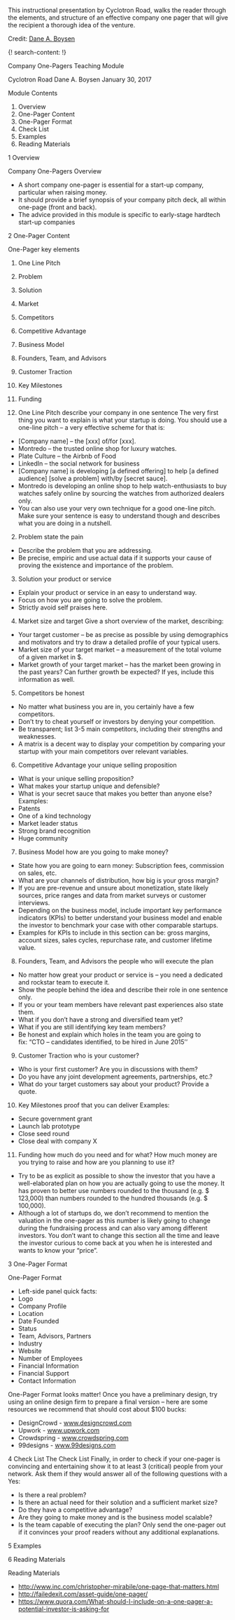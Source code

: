 
This instructional presentation by Cyclotron Road, walks the reader through the elements, and structure of an effective company one pager that will give the recipient a thorough idea of the venture.

Credit: [Dane A. Boysen](http://www.cyclotronroad.org/)

{! search-content: !}

Company One-Pagers
Teaching Module

Cyclotron Road
Dane A. Boysen
January 30, 2017

Module Contents
1. Overview
2. One-Pager Content
3. One-Pager Format
4. Check List
5. Examples
6. Reading Materials

1
Overview

Company One-Pagers
Overview
* A short company one-pager is essential for a start-up company, particular when raising money.
* It should provide a brief synopsis of your company pitch deck, all within one-page (front and back). 
* The advice provided in this module is specific to early-stage hardtech start-up companies

2
One-Pager Content

One-Pager
key elements
1. One Line Pitch
2. Problem
3. Solution
4. Market
5. Competitors
6. Competitive Advantage
7. Business Model
8. Founders, Team, and Advisors
9. Customer Traction
10. Key Milestones
11. Funding

1. One Line Pitch
describe your company in one sentence
The very first thing you want to explain is what your startup is doing. You should use a one-line pitch – a very effective scheme for that is:  
* [Company name] – the [xxx] of/for [xxx].
* Montredo – the trusted online shop for luxury watches.
* Plate Culture – the Airbnb of Food
* LinkedIn – the social network for business
* [Company name] is developing [a defined offering] to help [a defined audience] [solve a problem] with/by [secret sauce].
* Montredo is developing an online shop to help watch-enthusiasts to buy watches safely online by sourcing the watches from authorized dealers only.
* You can also use your very own technique for a good one-line pitch. Make sure your sentence is easy to understand though and describes what you are doing in a nutshell.

2. Problem
state the pain
* Describe the problem that you are addressing. 
* Be precise, empiric and use actual data if it supports your cause of proving the existence and importance of the problem.

3. Solution 
your product or service
* Explain your product or service in an easy to understand way. 
* Focus on how you are going to solve the problem. 
* Strictly avoid self praises here.

4. Market 
size and target
Give a short overview of the market, describing:
* Your target customer – be as precise as possible by using demographics and motivators and try to draw a detailed profile of your typical users.
* Market size of your target market – a measurement of the total volume of a given market in $.
* Market growth of your target market – has the market been growing in the past years? Can further growth be expected? If yes, include this information as well.

5. Competitors 
be honest
* No matter what business you are in, you certainly have a few competitors. 
* Don’t try to cheat yourself or investors by denying your competition. 
* Be transparent; list 3-5 main competitors, including their strengths and weaknesses. 
* A matrix is a decent way to display your competition by comparing your startup with your main competitors over relevant variables.

6. Competitive Advantage 
your unique selling proposition
* What is your unique selling proposition? 
* What makes your startup unique and defensible? 
* What is your secret sauce that makes you better than anyone else? 
Examples:
* Patents
* One of a kind technology
* Market leader status
* Strong brand recognition
* Huge community

7. Business Model
how are you going to make money?
* State how you are going to earn money: Subscription fees, commission on sales, etc. 
* What are your channels of distribution, how big is your gross margin? 
* If you are pre-revenue and unsure about monetization, state likely sources, price ranges and data from market surveys or customer interviews.
* Depending on the business model, include important key performance indicators (KPIs) to better understand your business model and enable the investor to benchmark your case with other comparable startups.
* Examples for KPIs to include in this section can be: gross margins, account sizes, sales cycles, repurchase rate, and customer lifetime value.

8. Founders, Team, and Advisors 
the people who will execute the plan
* No matter how great your product or service is – you need a dedicated and rockstar team to execute it. 
* Show the people behind the idea and describe their role in one sentence only. 
* If you or your team members have relevant past experiences also state them.
* What if you don’t have a strong and diversified team yet? 
* What if you are still identifying key team members? 
* Be honest and explain which holes in the team you are going to fix: “CTO – candidates identified, to be hired in June 2015’’

9. Customer Traction
who is your customer?
* Who is your first customer? Are you in discussions with them?
* Do you have any joint development agreements, partnerships, etc.?
* What do your target customers say about your product? Provide a quote.

10. Key Milestones
proof that you can deliver 
Examples:
* Secure government grant
* Launch lab prototype
* Close seed round
* Close deal with company X

11. Funding
how much do you need and for what?
How much money are you trying to raise and how are you planning to use it? 
* Try to be as explicit as possible to show the investor that you have a well-elaborated plan on how you are actually going to use the money. It has proven to better use numbers rounded to the thousand (e.g. $ 123,000) than numbers rounded to the hundred thousands (e.g. $ 100,000).
* Although a lot of startups do, we don’t recommend to mention the valuation in the one-pager as this number is likely going to change during the fundraising process and can also vary among different investors. You don’t want to change this section all the time and leave the investor curious to come back at you when he is interested and wants to know your “price”.

3
One-Pager Format

One-Pager Format
* Left-side panel quick facts:
* Logo
* Company Profile
* Location
* Date Founded
* Status
* Team, Advisors, Partners
* Industry
* Website
* Number of Employees
* Financial Information
* Financial Support
* Contact Information

One-Pager Format
looks matter! 
Once you have a preliminary design, try using an online design firm to prepare a final version – here are some resources we recommend that should cost about $100 bucks:
* DesignCrowd - www.designcrowd.com 
* Upwork - www.upwork.com 
* Crowdspring - www.crowdspring.com 
* 99designs - www.99designs.com 

4
Check List
The Check List
Finally, in order to check if your one-pager is convincing and entertaining show it to at least 3 (critical) people from your network. Ask them if they would answer all of the following questions with a Yes:
* Is there a real problem?
* Is there an actual need for their solution and a sufficient market size?
* Do they have a competitive advantage?
* Are they going to make money and is the business model scalable?
* Is the team capable of executing the plan?
Only send the one-pager out if it convinces your proof readers without any additional explanations.

5
Examples

6
Reading Materials

Reading Materials
* http://www.inc.com/christopher-mirabile/one-page-that-matters.html
* http://failedexit.com/asset-guide/one-pager/ 
* https://www.quora.com/What-should-I-include-on-a-one-pager-a-potential-investor-is-asking-for
